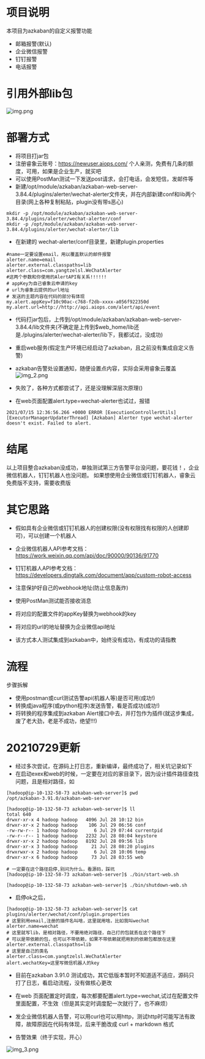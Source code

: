 # 项目说明

本项目为azkaban的自定义报警功能

- 邮箱报警(默认)
- 企业微信报警
- 钉钉报警
- 电话报警

# 引用外部lib包

![img.png](img.png)

# 部署方式

- 将项目打jar包
- 注册睿象云账号：https://newuser.aiops.com/ 个人亲测，免费有几条的额度，可用，如果是企业生产，就买吧
- 可以使用PostMan测试一下发送post请求，会打电话，会发短信，发邮件等
- 新建/opt/module/azkaban/azkaban-web-server-3.84.4/plugins/alerter/wechat-alerter文件夹，并在内部新建conf和lib两个目录(网上各种复制粘贴，plugin没有带s恶心)
```shell
mkdir -p /opt/module/azkaban/azkaban-web-server-3.84.4/plugins/alerter/wechat-alerter/conf 
mkdir -p /opt/module/azkaban/azkaban-web-server-3.84.4/plugins/alerter/wechat-alerter/lib
```
- 在新建的 wechat-alerter/conf目录里，新建plugin.properties
```shell
#name一定要设置email，用以覆盖默认的邮件报警
alerter.name=email
alerter.external.classpaths=lib
alerter.class=com.yangtzelsl.WeChatAlerter
#这两个参数和你使用的AlertAPI有关系!!!!!!
# appKey为自己睿象云申请的key
# url为睿象云提供的url地址
# 发送的主题内容在代码的部分有体现
my.alert.appKey=f10c90ac-c768-f2db-xxxx-a056f922350d
my.alert.url=http://http://api.aiops.com/alert/api/event
```
- 代码打jar包后，上传到/opt/module/azkaban/azkaban-web-server-3.84.4/lib文件夹(不确定是上传到$web_home/lib还是./plugins/alerter/wechat-alerter/lib下，我都试过，没成功)
- 重启web服务(假定生产环境已经启动了azkaban，且之前没有集成自定义告警)
- azkaban告警处设置通知，随便设置点内容，实际会采用睿象云覆盖
![img_2.png](img_2.png)
  
- 失败了，各种方式都尝试了，还是没理解深层次原理()
- 在web页面配置alert.type=wechat-alerter也试过，报错
```shell
2021/07/15 12:36:56.266 +0000 ERROR [ExecutionControllerUtils] [ExecutorManagerUpdaterThread] [Azkaban] Alerter type wechat-alerter doesn't exist. Failed to alert.
```

# 结尾
以上项目整合azkaban没成功，单独测试第三方告警平台没问题，要花钱！，企业微信机器人，钉钉机器人也没问题。
如果想使用企业微信或钉钉机器人，睿象云免费版不支持，需要收费版

# 其它思路

- 假如具有企业微信或钉钉机器人的创建权限(没有权限找有权限的人创建即可)，可以创建一个机器人

- 企业微信机器人API参考文档：https://work.weixin.qq.com/api/doc/90000/90136/91770
- 钉钉机器人API参考文档：https://developers.dingtalk.com/document/app/custom-robot-access

- 注意保护好自己的webhook地址(防止信息轰炸)

- 使用PostMan测试能否接收消息

- 将对应的配置文件的appKey替换为webhook的key

- 将对应的url的地址替换为企业微信api地址

- 该方式本人测试集成到azkaban中，始终没有成功，有成功的请指教

# 流程

步骤拆解

- 使用postman或curl测试告警api(机器人等)是否可用(成功!)
- 转换成java程序(或python程序)发送告警，看是否成功(成功!)
- 将转换的程序集成到azkaban Alert接口中去，并打包作为插件(就这步集成，废了老大劲，老是不成功，绝望!!!)

# 20210729更新

- 经过多次尝试，在源码上打日志，重新编译，最终成功了，相关坑记录如下
- 在启动exex和web的时候，一定要在对应的家目录下，因为设计插件路径查找问题，且是相对路径，如
```shell
[hadoop@ip-10-132-58-73 azkaban-web-server]$ pwd
/opt/azkaban-3.91.0/azkaban-web-server

[hadoop@ip-10-132-58-73 azkaban-web-server]$ ll
total 640
drwxr-xr-x 4 hadoop hadoop   4096 Jul 28 10:12 bin
drwxr-xr-x 2 hadoop hadoop    106 Jul 29 06:56 conf
-rw-rw-r-- 1 hadoop hadoop      6 Jul 29 07:44 currentpid
-rw-r--r-- 1 hadoop hadoop   2232 Jul 28 08:04 keystore
drwxr-xr-x 2 hadoop hadoop   8192 Jul 28 09:56 lib
drwxr-xr-x 3 hadoop hadoop     21 Jul 28 08:20 plugins
drwxrwxr-x 2 hadoop hadoop      6 Jul 28 10:06 temp
drwxr-xr-x 6 hadoop hadoop     73 Jul 28 03:55 web

# 一定要在这个路径启停,别问为什么，看源码，踩坑
[hadoop@ip-10-132-58-73 azkaban-web-server]$ ./bin/start-web.sh

[hadoop@ip-10-132-58-73 azkaban-web-server]$ ./bin/shutdown-web.sh
```

- 启停ok之后，
```shell
[hadoop@ip-10-132-58-73 azkaban-web-server]$ cat plugins/alerter/wechat/conf/plugin.properties 
# 这里别用email,注册的插件名叫啥，这里就用啥，比如我叫wechat
alerter.name=wechat
# 这里就写lib，是相对路径，不要用绝对路径，自己打的包就丢在这个路径下
# 可以是带依赖的包，也可以不带依赖，如果不带依赖就把用到的依赖包都放在这里
alerter.external.classpaths=lib
# 这里是自己的类名
alerter.class=com.yangtzelsl.WeChatAlerter
alert.wechatKey=这里写微信机器人的key
```

- 目前在azkaban 3.91.0 测试成功，其它低版本暂时不知道适不适应，源码只打了日志，看启动流程，没有做核心更改

- 在web 页面配置定时调度，每次都要配置alert.type=wechat,试过在配置文件里面配置，不生效（但是其实定时调度配一次就行了，也不麻烦）

- 发企业微信机器人告警，可以用curl也可以用http，测试http时可能写法有故障，故障原因在代码有体现，后来干脆改成 curl + markdown 格式

- 告警效果（终于实现，开心）

![img_3.png](img_3.png)